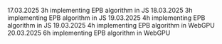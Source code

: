 17.03.2025 3h implementing EPB algorithm in JS
18.03.2025 3h implementing EPB algorithm in JS
19.03.2025 4h implementing EPB algorithm in JS
19.03.2025 4h implementing EPB algorithm in WebGPU
20.03.2025 6h implementing EPB algorithm in WebGPU
